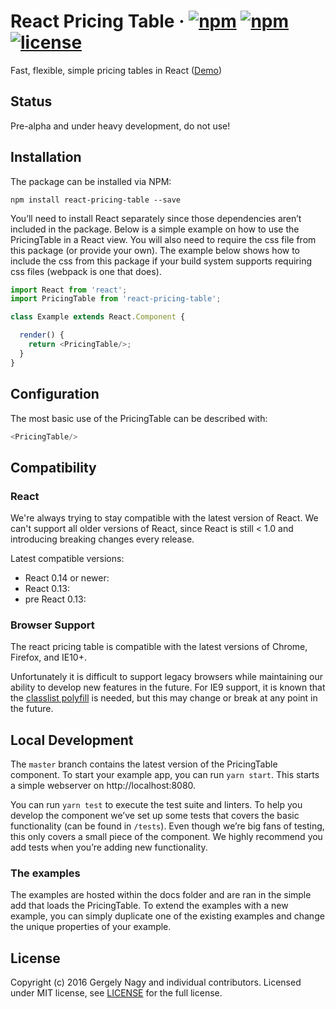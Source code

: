 # React Pricing Table  &middot; [![npm](https://img.shields.io/npm/v/npm.svg)](https://www.npmjs.com/package/react-pricing-table)  [![npm](https://img.shields.io/npm/dt/express.svg)](https://www.npmjs.com/package/react-pricing-table) [![license](https://img.shields.io/github/license/mashape/apistatus.svg)](https://github.com/gergely-nagy/react-pricing-table)

Fast, flexible, simple pricing tables in React ([Demo](https://))

## Status

Pre-alpha and under heavy development, do not use!

## Installation

The package can be installed via NPM:

```
npm install react-pricing-table --save
```

You’ll need to install React separately since those dependencies aren’t included in the package. Below is a simple example on how to use the PricingTable in a React view. You will also need to require the css file from this package (or provide your own). The example below shows how to include the css from this package if your build system supports requiring css files (webpack is one that does).

```js
import React from 'react';
import PricingTable from 'react-pricing-table';

class Example extends React.Component {

  render() {
    return <PricingTable/>;
  }
}
```

## Configuration

The most basic use of the PricingTable can be described with:

```js
<PricingTable/>
```

## Compatibility

### React

We're always trying to stay compatible with the latest version of React. We can't support all older versions of React, since React is still < 1.0 and introducing breaking changes every release.

Latest compatible versions:
- React 0.14 or newer:
- React 0.13:
- pre React 0.13:

### Browser Support

The react pricing table is compatible with the latest versions of Chrome, Firefox, and IE10+.

Unfortunately it is difficult to support legacy browsers while maintaining our ability to develop new features in the future.  For IE9 support, it is known that the [classlist polyfill](https://www.npmjs.com/package/classlist-polyfill) is needed, but this may change or break at any point in the future.

## Local Development

The `master` branch contains the latest version of the PricingTable component. To start your example app, you can run `yarn start`. This starts a simple webserver on http://localhost:8080.

You can run `yarn test` to execute the test suite and linters. To help you develop the component we’ve set up some tests that covers the basic functionality (can be found in  `/tests`). Even though we’re big fans of testing, this only covers a small piece of the component. We highly recommend you add tests when you’re adding new functionality.

### The examples
The examples are hosted within the docs folder and are ran in the simple add that loads the PricingTable. To extend the examples with a new example, you can simply duplicate one of the existing examples and change the unique properties of your example.


## License

Copyright (c) 2016 Gergely Nagy and individual contributors. Licensed under MIT license, see [LICENSE](LICENSE) for the full license.
